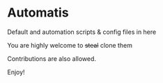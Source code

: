 # Automatis

Default and automation scripts & config files in here

You are highly welcome to ~~steal~~ clone them

Contributions are also allowed. 

Enjoy!

